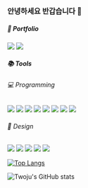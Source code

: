 ### 안녕하세요 반갑습니다 👋

##### 💾 Portfolio
<!-- <a href="https://www.notion.so/twoju" target="_blank"><img src="https://img.shields.io/badge/notion-F5EEDC?style=flat&logo=notion&logoColor=000000"/></a> -->
<a href="..." target="_blank"><img src="https://img.shields.io/badge/notion-F5EEDC?style=flat&logo=notion&logoColor=000000"/></a>
<a href="https://www.behance.net/dnjswn9178" target="_blank"><img src="https://img.shields.io/badge/behance-1769FF?style=flat&logo=behance&logoColor=ffffff"/></a>

##### 📚 Tools
###### 💻 Programming
<a href="..." target="_blank"><img src="https://img.shields.io/badge/python-3776AB?style=flat&logo=python&logoColor=ffffff"/></a>
<a href="..." target="_blank"><img src="https://img.shields.io/badge/html-E34F26?style=flat&logo=html5&logoColor=ffffff"/></a>
<a href="..." target="_blank"><img src="https://img.shields.io/badge/css-1572B6?style=flat&logo=css3&logoColor=ffffff"/></a>
<a href="..." target="_blank"><img src="https://img.shields.io/badge/sass-CC6699?style=flat&logo=sass&logoColor=ffffff"/></a>
<a href="..." target="_blank"><img src="https://img.shields.io/badge/bootstrap-7952B3?style=flat&logo=bootstrap&logoColor=ffffff"/></a>
<a href="..." target="_blank"><img src="https://img.shields.io/badge/vue.js-4FC08D?style=flat&logo=vuedotjs&logoColor=ffffff"/></a>
<a href="..." target="_blank"><img src="https://img.shields.io/badge/react-61DAFB?style=flat&logo=react&logoColor=ffffff"/></a>
<a href="..." target="_blank"><img src="https://img.shields.io/badge/sqlite-003B57?style=flat&logo=sqlite&logoColor=ffffff"/></a>


###### 🎨 Design
<a href="..." target="_blank"><img src="https://img.shields.io/badge/figma-F24E1E?style=flat&logo=figma&logoColor=000000"/></a>
<a href="..." target="_blank"><img src="https://img.shields.io/badge/illustrator-FF9A00?style=flat&logo=adobeillustrator&logoColor=000000"/></a>
<a href="..." target="_blank"><img src="https://img.shields.io/badge/photoshop-31A8FF?style=flat&logo=adobephotoshop&logoColor=000000"/></a>
<a href="..." target="_blank"><img src="https://img.shields.io/badge/aftereffects-9999FF?style=flat&logo=adobeaftereffects&logoColor=000000"/></a>
<a href="..." target="_blank"><img src="https://img.shields.io/badge/cinema4d-011A6A?style=flat&logo=cinema4d&logoColor=ffffff"/></a>

[![Top Langs](https://github-readme-stats.vercel.app/api/top-langs/?username=twoju&layout=compact)](https://github.com/twoju/github-readme-stats)

![Twoju's GitHub stats](https://github-readme-stats.vercel.app/api?username=twoju&show_icons=true&theme=graywhite)

<!--
**twoju/twoju** is a ✨ _special_ ✨ repository because its `README.md` (this file) appears on your GitHub profile.

Here are some ideas to get you started:

- 🔭 I’m currently working on ...
- 🌱 I’m currently learning ...
- 👯 I’m looking to collaborate on ...
- 🤔 I’m looking for help with ...
- 💬 Ask me about ...
- 📫 How to reach me: ...
- 😄 Pronouns: ...
- ⚡ Fun fact: ...
-->
